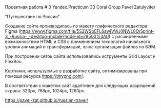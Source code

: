 Проектная работа # 3
Yandex.Practicum 33 Coral Group
Pavel Zatulyviter

"Путешествие по России"

Создание сайта производилась по макету графического редактора Figma (https://www.figma.com/file/5S2WSbEFL6awjVWJ0NWL8Q/Sprint-3_-Russia-_-desktop-mobile?node-id=28503%3A0) с расширенными возможностями HTML и CSS с применением технологий начального уровня анимаций и трансформаций, плюс организация файлов по БЭМ.

При построении сеток сайта использовались иструменты Grid Layout и FlexBox.

Картинки, используемые в разработке сайта, оптимизированы при помощи ресурса https://tinypng.com/.

В соответствии с макетом сайт адаптивен для следующих разрешений экрана: 320px, 768px, 1024px, 1280px.

https://pavel-zat.github.io/russian-travel/
